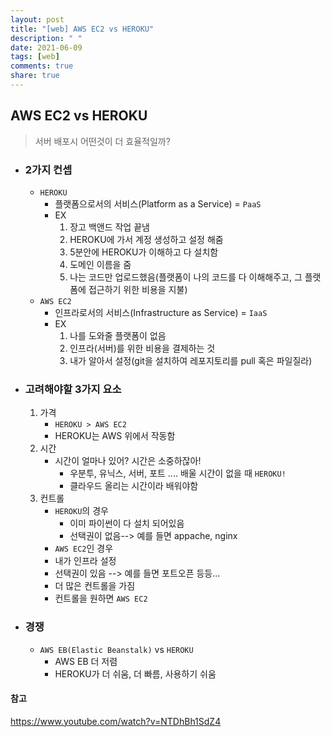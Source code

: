 ```yaml
---
layout: post
title: "[web] AWS EC2 vs HEROKU"
description: " "
date: 2021-06-09
tags: [web]
comments: true
share: true
---
```


## AWS EC2 vs HEROKU

> 서버 배포시 어떤것이 더 효율적일까?

* ### 2가지 컨셉

  * `HEROKU`
    * 플랫폼으로서의 서비스(Platform as a Service) = `PaaS`
    * EX
      1. 장고 백앤드 작업 끝냄
      2. HEROKU에 가서 계정 생성하고 설정 해줌
      3. 5분안에 HEROKU가 이해하고 다 설치함
      4. 도메인 이름을 줌
      5. 나는 코드만 업로드했음(플랫폼이 나의 코드를 다 이해해주고, 그 플랫폼에 접근하기 위한 비용을 지불)
  * `AWS EC2`
    * 인프라로서의 서비스(Infrastructure as Service) = `IaaS`
    * EX
      1. 나를 도와줄 플랫폼이 없음
      2. 인프라(서버)를 위한 비용을 결제하는 것
      3. 내가 알아서 설정(git을 설치하여 레포지토리를 pull 혹은 파일질라)



* ### 고려해야할 3가지 요소

  1. 가격
     * `HEROKU > AWS EC2` 
     * HEROKU는 AWS 위에서 작동함
  2. 시간
     * 시간이 얼마나 있어? 시간은 소중하잖아!
       * 우분투, 유닉스, 서버, 포트 .... 배울 시간이 없을 때 `HEROKU!`
       * 클라우드 올리는 시간이라 배워야함
  3. 컨트롤
     * `HEROKU`의 경우 
       * 이미 파이썬이 다 설치 되어있음
       * 선택권이 없음--> 예를 들면 appache, nginx
     *  `AWS EC2`인 경우
       * 내가 인프라 설정
       * 선택권이 있음 --> 예를 들면 포트오픈 등등...
       * 더 많은 컨트롤을 가짐 
     * 컨트롤을 원하면 `AWS EC2`
     
     

* ### 경쟁

  * `AWS EB(Elastic Beanstalk)` vs `HEROKU`
    * AWS EB 더 저렴
    * HEROKU가 더 쉬움, 더 빠름, 사용하기 쉬움







#### 참고

https://www.youtube.com/watch?v=NTDhBh1SdZ4